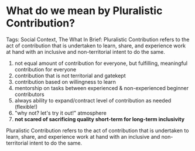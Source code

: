 # What do we mean by Pluralistic Contribution?

Tags: Social Context, The What
In Brief: Pluralistic Contribution refers to the act of contribution that is undertaken to learn, share, and experience work at hand with an inclusive and non-territorial intent to do the same.

1) not equal amount of contribution for everyone, but fulfilling, meaningful contribution for everyone
2) contribution that is not territorial and gatekept
3) contribution based on willingness to learn
4) mentorship on tasks between experienced & non-experienced beginner contributors
5) always ability to expand/contract level of contribution as needed (flexible!)
6) "why not? let's try it out!" atmosphere
7) **not scared of sacrificing quality short-term for long-term inclusivity**

Pluralistic Contribution refers to the act of contribution that is undertaken to learn, share, and experience work at hand with an inclusive and non-territorial intent to do the same.